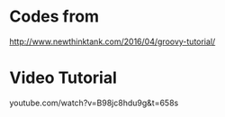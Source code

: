 # Codes from 
http://www.newthinktank.com/2016/04/groovy-tutorial/
# Video Tutorial
youtube.com/watch?v=B98jc8hdu9g&t=658s
